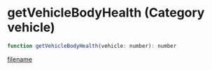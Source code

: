 # getVehicleBodyHealth (Category vehicle)

```js
function getVehicleBodyHealth(vehicle: number): number
```

[filename](getVehicleBodyHealth_m.md ':include')
